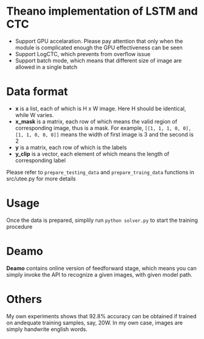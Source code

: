 # Theano implementation of LSTM and CTC
- Support GPU accelaration. Please pay attention that only when the module is complicated enough the GPU effectiveness can be seen
- Support LogCTC, which prevents from overflow issue
- Support batch mode, which means that different size of image are allowed in a single batch

# Data format
- **x** is a list, each of which is H x W image. Here H should be identical, while W varies.
- **x_mask** is a matrix, each row of which means the valid region of corresponding image, thus is a mask. For example, `[[1, 1, 1, 0, 0], [1, 1, 0, 0, 0]]` means the width of first image is 3 and the second is 2
- **y** is a matrix, each row of which is the labels
- **y_clip** is a vector, each element of which means the length of corresponding label

Please refer to `prepare_testing_data` and `prepare_traing_data` functions in src/utee.py for more details

# Usage
Once the data is prepared, simplily run `python solver.py` to start the training procedure

# Deamo
**Deamo** contains online version of feedforward stage, which means you can simply invoke the API to recognize a given images, with given model path.

# Others
My own experiments shows that 92.8% accuracy can be obtained if trained on andequate training samples, say, 20W. In my own case, images are simply handwrite english words.
